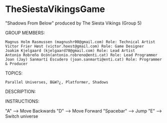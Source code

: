 # TheSiestaVikingsGame
"Shadows From Below" produced by The Siesta Vikings (Group 5)

GROUP MEMBERS:

	Magnus Holm Rasmussen (magnushr00@gmail.com) Role: Technical Artist
	Victor Frier Høst (victor.hoest@gmail.com) Role: Game Designer
	Joakim Kjelgaard (kjelgaard70@gmail.com) Role: Lead Artist
	Antonio Robreño Ocón(antonio.robreno@enti.cat) Role: Lead Programmer
	Joan (Jay) Sanmartí Escudero (joan.sanmarti@enti.cat) Role: Programmer & Producer
  
  
TOPICS:

	Parallel Universes, B&W?¿, Platformer, Shadows
  
 
DESCRIPTION:

  
  
  
INSTRUCTIONS:

  "A" --> Move Backwards
  "D" --> Move Forward
  "Spacebar" --> Jump
  "E" --> Switch universe
